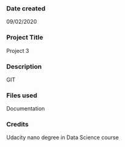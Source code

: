 ### Date created
09/02/2020

### Project Title
Project 3

### Description
GIT

### Files used
Documentation

### Credits
Udacity nano degree in Data Science course

